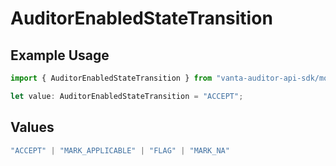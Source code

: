 # AuditorEnabledStateTransition

## Example Usage

```typescript
import { AuditorEnabledStateTransition } from "vanta-auditor-api-sdk/models/components";

let value: AuditorEnabledStateTransition = "ACCEPT";
```

## Values

```typescript
"ACCEPT" | "MARK_APPLICABLE" | "FLAG" | "MARK_NA"
```